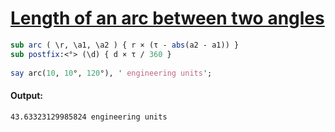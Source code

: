 [1]: https://rosettacode.org/wiki/Length_of_an_arc_between_two_angles

# [Length of an arc between two angles][1]

```perl
sub arc ( \r, \a1, \a2 ) { r × (τ - abs(a2 - a1)) }
sub postfix:<°> (\d) { d × τ / 360 }
 
say arc(10, 10°, 120°), ' engineering units';
```

#### Output:
```
43.63323129985824 engineering units
```
